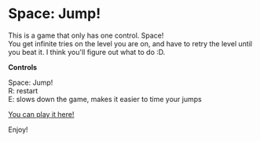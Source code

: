 # Space: Jump!

This is a game that only has one control. Space!<br>
You get infinite tries on the level you are on, and have to retry the level until you beat it. I think you'll figure out what to do :D.

**Controls**

Space: Jump! <br>
R: restart <br>
E: slows down the game, makes it easier to time your jumps

[You can play it here!](https://nanoticity.github.io/jumper-game/)

Enjoy!


